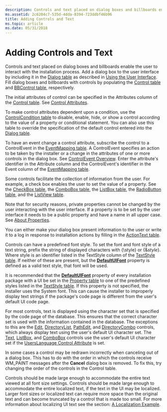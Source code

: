 ```yaml
---
description: Controls and text placed on dialog boxes and billboards enable the user to interact with the installation process.
ms.assetid: 2c6204c7-535d-4dda-8394-723ddbf46b96
title: Adding Controls and Text
ms.topic: article
ms.date: 05/31/2018
---
```


# Adding Controls and Text

Controls and text placed on dialog boxes and billboards enable the user to interact with the installation process. Add a dialog box to the user interface by including it in the [Dialog table](dialog-table.md) as described in [Using the User Interface](using-the-user-interface.md). Fill dialog boxes and billboards with controls by populating the [Control table](control-table.md) and [BBControl table](bbcontrol-table.md), respectively.

The initial attributes of control can be specified in the Attributes column of the [Control table](control-table.md). See [Control Attributes](control-attributes.md).

To make control attributes dependent upon a condition, use the [ControlCondition table](controlcondition-table.md) to disable, enable, hide, or show a control according to the value of a property or conditional statement. You can also use this table to override the specification of the default control entered into the [Dialog table](dialog-table.md).

To have an event change a control attribute, subscribe the control to a ControlEvent in the [EventMapping table](eventmapping-table.md). A ControlEvent specifies an action to be taken by the installer or a change in the attributes of one or more controls in the dialog box. See [ControlEvent Overview](controlevent-overview.md). Enter the attribute's identifier in the Attribute column and the ControlEvent's identifier in the Event column of the [EventMapping table](eventmapping-table.md).

Some controls facilitate the collection of information from the user. For example, a check box enables the user to set the value of a property. See the [CheckBox table](checkbox-table.md), the [ComboBox table](combobox-table.md), the [ListBox table](listbox-table.md), the [RadioButton table](radiobutton-table.md), and the [ListView table](listview-table.md).

Note that for security reasons, private properties cannot be changed by the user interacting with the user interface. If a property is to be set by the user interface it needs to be a public property and have a name in all upper case. See [About Properties](about-properties.md).

You can either make your dialog box present information to the user or write it to a log in response to installation actions by filling in the [ActionText table](actiontext-table.md).

Controls can have a predefined font style. To set the font and font style of a text string, prefix the string of displayed characters with {\\style} or {&*style*}. Where style is an identifier listed in the TextStyle column of the [TextStyle table](textstyle-table.md). If neither of these are present, but the [**DefaultUIFont**](defaultuifont.md) property is defined as a valid text style, that font will be used.

It is recommended that the [**DefaultUIFont**](defaultuifont.md) property of every installation package with a UI be set in the [Property table](property-table.md) to one of the predefined styles listed in the [TextStyle table](textstyle-table.md). If this property is not specified, the installer uses the System font. This can cause the installer to improperly display text strings if the package's code page is different from the user's default UI code page.

For most controls, text is displayed using the character set that is specified by the code page of the database. This ensures that the correct character set is used with the information contained in the database. The exceptions to this are the [Edit](edit-control.md), [DirectoryList](directorylist-control.md), [PathEdit](pathedit-control.md), and [DirectoryCombo](directorycombo-control.md) controls, which always display text using the user's default UI character set. The [Text](text-control.md), [ListBox](listbox-control.md), and [ComboBox](combobox-control.md) controls use the user's default UI character set if the [UsersLanguage Control Attribute](userslanguage-control-attribute.md) is set.

In some cases a control may be redrawn incorrectly when canceling out of a dialog box. This has to do with the order in which the controls receive WM\_PAINT messages after the **Cancel** dialog box is removed. To fix this, try changing the order of the controls in the Control table.

Controls should be made large enough to accommodate the entire text viewed at all font size settings. Controls should be made large enough to accommodate the entire localized text, if the text in the UI may be localized. Larger font sizes or localized text can require more space than the original text and can become truncated by a control that is made too small. For more information about localizing UI text see the section: [A Localization Example](a-localization-example.md).

 

 



